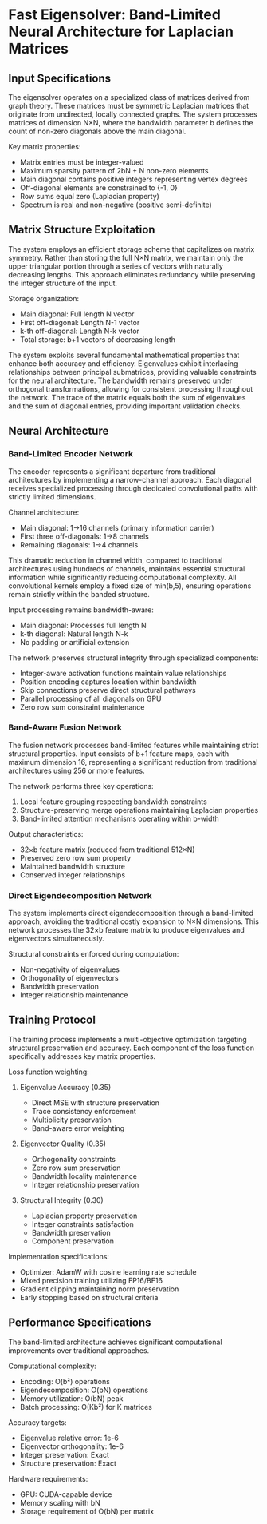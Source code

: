 # Fast Eigensolver: Band-Limited Neural Architecture for Laplacian Matrices

## Input Specifications

The eigensolver operates on a specialized class of matrices derived from graph theory. These matrices must be symmetric Laplacian matrices that originate from undirected, locally connected graphs. The system processes matrices of dimension N×N, where the bandwidth parameter b defines the count of non-zero diagonals above the main diagonal.

Key matrix properties:
- Matrix entries must be integer-valued
- Maximum sparsity pattern of 2bN + N non-zero elements
- Main diagonal contains positive integers representing vertex degrees
- Off-diagonal elements are constrained to {-1, 0}
- Row sums equal zero (Laplacian property)
- Spectrum is real and non-negative (positive semi-definite)

## Matrix Structure Exploitation

The system employs an efficient storage scheme that capitalizes on matrix symmetry. Rather than storing the full N×N matrix, we maintain only the upper triangular portion through a series of vectors with naturally decreasing lengths. This approach eliminates redundancy while preserving the integer structure of the input.

Storage organization:
- Main diagonal: Full length N vector
- First off-diagonal: Length N-1 vector
- k-th off-diagonal: Length N-k vector
- Total storage: b+1 vectors of decreasing length

The system exploits several fundamental mathematical properties that enhance both accuracy and efficiency. Eigenvalues exhibit interlacing relationships between principal submatrices, providing valuable constraints for the neural architecture. The bandwidth remains preserved under orthogonal transformations, allowing for consistent processing throughout the network. The trace of the matrix equals both the sum of eigenvalues and the sum of diagonal entries, providing important validation checks.

## Neural Architecture

### Band-Limited Encoder Network

The encoder represents a significant departure from traditional architectures by implementing a narrow-channel approach. Each diagonal receives specialized processing through dedicated convolutional paths with strictly limited dimensions.

Channel architecture:
- Main diagonal: 1→16 channels (primary information carrier)
- First three off-diagonals: 1→8 channels
- Remaining diagonals: 1→4 channels

This dramatic reduction in channel width, compared to traditional architectures using hundreds of channels, maintains essential structural information while significantly reducing computational complexity. All convolutional kernels employ a fixed size of min(b,5), ensuring operations remain strictly within the banded structure.

Input processing remains bandwidth-aware:
- Main diagonal: Processes full length N
- k-th diagonal: Natural length N-k
- No padding or artificial extension

The network preserves structural integrity through specialized components:
- Integer-aware activation functions maintain value relationships
- Position encoding captures location within bandwidth
- Skip connections preserve direct structural pathways
- Parallel processing of all diagonals on GPU
- Zero row sum constraint maintenance

### Band-Aware Fusion Network

The fusion network processes band-limited features while maintaining strict structural properties. Input consists of b+1 feature maps, each with maximum dimension 16, representing a significant reduction from traditional architectures using 256 or more features. 

The network performs three key operations:
1. Local feature grouping respecting bandwidth constraints
2. Structure-preserving merge operations maintaining Laplacian properties
3. Band-limited attention mechanisms operating within b-width

Output characteristics:
- 32×b feature matrix (reduced from traditional 512×N)
- Preserved zero row sum property
- Maintained bandwidth structure
- Conserved integer relationships

### Direct Eigendecomposition Network

The system implements direct eigendecomposition through a band-limited approach, avoiding the traditional costly expansion to N×N dimensions. This network processes the 32×b feature matrix to produce eigenvalues and eigenvectors simultaneously.

Structural constraints enforced during computation:
- Non-negativity of eigenvalues
- Orthogonality of eigenvectors
- Bandwidth preservation
- Integer relationship maintenance

## Training Protocol

The training process implements a multi-objective optimization targeting structural preservation and accuracy. Each component of the loss function specifically addresses key matrix properties.

Loss function weighting:
1. Eigenvalue Accuracy (0.35)
   - Direct MSE with structure preservation
   - Trace consistency enforcement
   - Multiplicity preservation
   - Band-aware error weighting

2. Eigenvector Quality (0.35)
   - Orthogonality constraints
   - Zero row sum preservation
   - Bandwidth locality maintenance
   - Integer relationship preservation

3. Structural Integrity (0.30)
   - Laplacian property preservation
   - Integer constraints satisfaction
   - Bandwidth preservation
   - Component preservation

Implementation specifications:
- Optimizer: AdamW with cosine learning rate schedule
- Mixed precision training utilizing FP16/BF16
- Gradient clipping maintaining norm preservation
- Early stopping based on structural criteria

## Performance Specifications

The band-limited architecture achieves significant computational improvements over traditional approaches.

Computational complexity:
- Encoding: O(b²) operations
- Eigendecomposition: O(bN) operations
- Memory utilization: O(bN) peak
- Batch processing: O(Kb²) for K matrices

Accuracy targets:
- Eigenvalue relative error: 1e-6
- Eigenvector orthogonality: 1e-6
- Integer preservation: Exact
- Structure preservation: Exact

Hardware requirements:
- GPU: CUDA-capable device
- Memory scaling with bN
- Storage requirement of O(bN) per matrix
